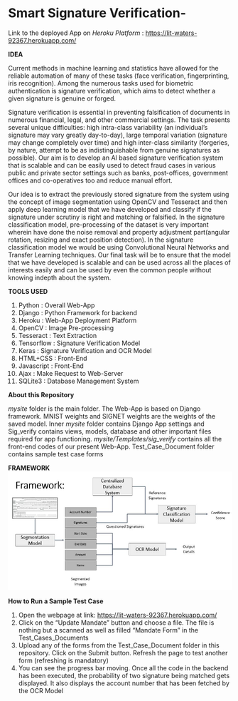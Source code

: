 # Smart Signature Verification-

Link to the deployed App on *Heroku Platform* : https://lit-waters-92367.herokuapp.com/


**IDEA**


Current methods in machine learning and statistics have allowed for the reliable automation of many of these tasks (face verification, fingerprinting, iris recognition). Among the numerous tasks used for biometric authentication is signature verification, which aims to detect whether a given signature is genuine or forged.

Signature verification is essential in preventing falsification of documents in numerous financial, legal, and other commercial settings. The task presents several unique difficulties: high intra-class variability (an individual’s signature may vary greatly day-to-day), large temporal variation (signature may change completely over time) and high inter-class similarity (forgeries, by nature, attempt to be as indistinguishable from genuine signatures as possible). Our aim is to develop an AI based signature verification system that is scalable and can be easily used to detect fraud cases in various public and private sector settings such as banks, post-offices, government offices and co-operatives too and reduce manual effort.

Our idea is to extract the previously stored signature from the system using the concept of image segmentation using OpenCV and Tesseract and then apply deep learning model that we have developed and classify if the signature under scrutiny is right and matching or falsified. In the signature classification model, pre-processing of the dataset is very important wherein have done the noise removal and property adjustment part(angular rotation, resizing and exact position detection). In the signature classification model we would be using Convolutional Neural Networks and Transfer Learning techniques. Our final task will be to ensure that the model that we have developed is scalable and can be used across all the places of interests easily and can be used by even the common people without knowing indepth about the system.

**TOOLS USED**
1. Python : Overall Web-App
2. Django : Python Framework for backend
3. Heroku : Web-App Deployment Platform
4. OpenCV : Image Pre-processing
5. Tesseract : Text Extraction 
6. Tensorflow : Signature Verification Model
7. Keras : Signature Verification and OCR Model
8. HTML+CSS : Front-End
9. Javascript : Front-End
10. Ajax : Make Request to Web-Server
11. SQLite3 : Database Management System

**About this Repository**

*mysite* folder is the main folder. The Web-App is based on Django framework. MNIST weights and SIGNET weights are the weights of the saved model. Inner *mysite* folder contains Django App settings and Sig_verify contains views, models, database and other important files required for app functioning. *mysite/Templates/sig_verify* contains all the front-end codes of our present Web-App. Test_Case_Document folder contains sample test case forms


**FRAMEWORK**
![Alt text](Framework1.JPG?raw=true "Complete Web-App Flow")

**How to Run a Sample Test Case**
1.	Open the webpage at link:  https://lit-waters-92367.herokuapp.com/
2.  Click on the “Update Mandate” button and choose a file. The file is nothing but a scanned as well as filled “Mandate Form” in the       Test_Cases_Documents
3.  Upload any of the forms from the Test_Case_Document folder in this repository. Click on the Submit button. Refresh the page to test     another form (refreshing is mandatory)
4.  You can see the progress bar moving. Once all the code in the backend has been executed, the probability of two signature being         matched gets displayed. It also displays the account number that has been fetched by the OCR Model



